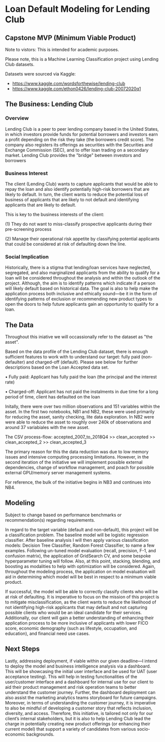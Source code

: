 # Loan Default Modeling for Lending Club
## Capstone MVP (Minimum Viable Product)


Note to vistors:
This is intended for academic purposes. 

Please note, this is a Machine Learning Classification project using Lending Club datasets.


Datasets were sourced via Kaggle:

* https://www.kaggle.com/wordsforthewise/lending-club
* https://www.kaggle.com/ethon0426/lending-club-20072020q1

## The Business: Lending Club

### Overview
Lending Club is a peer to peer lending company based in the United States, in which investors provide funds for potential borrowers and investors earn a profit depending on the risk they take (the borrowers credit score). The company also registers its offerings as securities with the Securities and Exchange Commission (SEC), and to offer loan trading on a secondary market. Lending Club provides the "bridge" between investors and borrowers

### Business Interest
The client (Lending Club) wants to capture applicants that would be able to repay the loan and also identify potentially high-risk borrowers that are likely to default. In turn, the client wants to reduce the potential loss of business of applicants that are likely to not default and identifying applicants that are likely to default. 

This is key to the business interests of the client: 

(1) They do not want to miss-classify prospective applicants during their pre-screening process

(2) Manage their operational risk appetite by classifying potential applicants that could be considered at risk of defaulting down the line.

### Social Implication
Historically, there is a stigma that lending/loan services have neglected, segregated, and also marginalized applicants from the ability to qualify for a loan will be considered throughout the analysis and within the outlook of the project. Although, the aim is to identify patterns which indicate if a person will likely default based on historical data. The goal is also to help make the application process both inclusive and ethically sound—be it in the form of identifying patterns of exclusion or recommending new product types to open the doors to help future applicants gain an opportunity to qualify for a loan. 

## The Data

Throughout this iniative we will occassionally refer to the dataset as "the asset". 

Based on the data profile of the Lending Club dataset, there is enough sufficient features to work with to understand our target: fully paid (non-defaulter) and charged-off (default). Please see below for further descriptions based on the Loan Accepted data set.
 
•	Fully paid: Applicant has fully paid the loan (the principal and the interest rate)

•	Charged-off: Applicant has not paid the instalments in due time for a long period of time, client has defaulted on the loan

Initally, there were over two million observations and 151 variables within the asset. In the first two notebooks, NB1 and NB2, these were used primarily for reducing the asset, sanity checking, lite data exploration. In NB2 were were able to reduce the asset to roughly over 240k of observations and around 37 variabiales with the new asset. 

The CSV process-flow: accepted_2007_to_2018Q4 >> clean_accepted >> clean_accepted_2 >> clean_accepted_3

The primary reason for this the data reduction was due to low memory issues and intensive computing processing limitations. However, in the second iteration of the initiative we will implement possible external dependencies, change of workflow management, and poach for possible external GPU/memory server management systems.

For reference, the bulk of the initiative begins in NB3 and continues into NB4.

## Modeling
Subject to change based on performance benchmarks or recommendation(s) regarding requirements.

In regard to the target variable (default and non-default), this project will be a classification problem. The baseline model will be logistic regression classifier. After baseline analysis I will then apply various classification models: Decision Tree Classifier, Random Forest Classifier, to name a few examples. Following un-tuned model evaluation (recall, precision, F-1, and confusion matrix), the application of GridSearch CV, and some bespoke hyperparameter tuning will follow. Also, at this point, stacking, blending, and boosting as modalities to help with optimization will be considered. Again, throughout the modeling process, the application on model evaluation will aid in determining which model will be best in respect to a minimum viable product. 

If successful, the model will be able to correctly classify clients who will be at risk of defaulting. It is imperative to focus on the mission of this project is to mitigate misclassification, as the client wants to reduce the likelihood of not identifying high-risk applicants that may default and not capturing possible clients who would be an ideal candidate for their services. Additionally, our client will gain a better understanding of enhancing their application process to be more inclusive of applicants with lower FICO score, economic demography (such as lifestyle, occupation, and education), and financial need use cases. 

## Next Steps

Lastly, addressing deployment, if viable within our given deadline—I intend to deploy the model and business intelligence analysis via a dashboard. This will be showcasing the initial user interface and be used for UAT (user acceptance testing). This will help in testing functionalities of the user/customer interface and a dashboard for internal use for our client to aid their product management and risk operation teams to better understand the customer journey. Further, the dashboard deployment can also assist the marketing analytics teams storyboard for future campaigns. Moreover, in terms of understanding the customer journey, it is imperative to also be mindful of developing a customer story that reflects inclusion, diversity, and access. Therefore, this initiative, is tailored not only for our client’s internal stakeholders, but it is also to help Lending Club lead the charge in potentially creating new product offerings (or enhancing their current model) that support a variety of candidates from various socio-economic backgrounds. 






